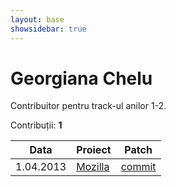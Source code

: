 ```yaml
---
layout: base
showsidebar: true
---
```


# Georgiana Chelu

Contribuitor pentru track-ul anilor 1-2.

Contribuții: **1**

|Data |Proiect | Patch |
|-----|--------|-------|
| 1.04.2013|[Mozilla][mozilla]|[commit](https://bugzilla.mozilla.org/show_bug.cgi?id=856408)|

[mozilla]: https://wiki.mozilla.org/Main_Page "Mozilla Project"

